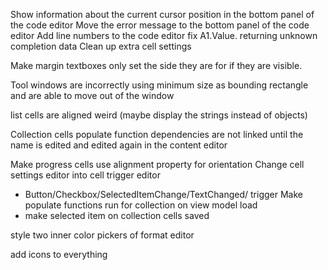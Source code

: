 ﻿

Show information about the current cursor position in the bottom panel of the code editor
Move the error message to the bottom panel of the code editor
Add line numbers to the code editor
fix A1.Value. returning unknown completion data
Clean up extra cell settings

Make margin textboxes only set the side they are for if they are visible.

Tool windows are incorrectly using minimum size as bounding rectangle and are able to move out of the window

list cells are aligned weird (maybe display the strings instead of objects)

Collection cells populate function dependencies are not linked until the name is edited and edited again in the content editor

Make progress cells use alignment property for orientation
Change cell settings editor into cell trigger editor
- Button/Checkbox/SelectedItemChange/TextChanged/ trigger
Make populate functions run for collection on view model load
- make selected item on collection cells saved

style two inner color pickers of format editor

add icons to everything